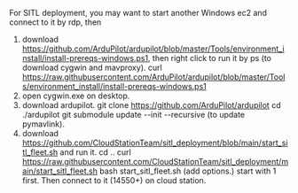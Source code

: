 For SITL deployment, you may want to start another Windows ec2 and connect to it by rdp, then
1. download https://github.com/ArduPilot/ardupilot/blob/master/Tools/environment_install/install-prereqs-windows.ps1, then right click to run it by ps (to download cygwin and mavproxy).
curl https://raw.githubusercontent.com/ArduPilot/ardupilot/blob/master/Tools/environment_install/install-prereqs-windows.ps1
2. open cygwin.exe on desktop.
3. download ardupilot.
git clone https://github.com/ArduPilot/ardupilot
cd ./ardupilot
git submodule update --init --recursive (to update pymavlink).
4. download https://github.com/CloudStationTeam/sitl_deployment/blob/main/start_sitl_fleet.sh and run it.
cd ..
curl https://raw.githubusercontent.com/CloudStationTeam/sitl_deployment/main/start_sitl_fleet.sh
bash start_sitl_fleet.sh (add options.)
start with 1 first.
Then connect to it (14550+) on cloud station.

